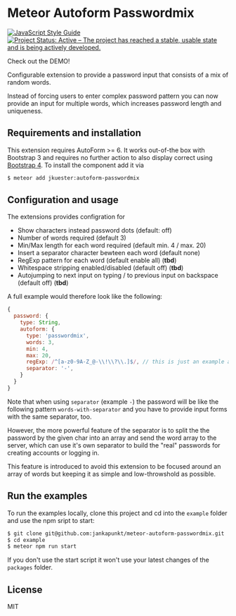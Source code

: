 # Meteor Autoform Passwordmix

[![JavaScript Style Guide](https://img.shields.io/badge/code_style-standard-brightgreen.svg)](https://standardjs.com)
[![Project Status: Active – The project has reached a stable, usable state and is being actively developed.](https://www.repostatus.org/badges/latest/active.svg)](https://www.repostatus.org/#active)

Check out the DEMO!

Configurable extension to provide a password input that consists of a mix of random words.

Instead of forcing users to enter complex password pattern you can now provide an input for multiple words, which increases password length and uniqueness.

## Requirements and installation

This extension requires AutoForm >= 6. It works out-of-the box with Bootstrap 3 and requires no further action to also display correct using [Bootstrap 4](https://github.com/imajus/autoform-bootstrap4). To install the component add it via  

```bash
$ meteor add jkuester:autoform-passwordmix
```

## Configuration and usage

The extensions provides configration for 

* Show characters instead password dots (default: off) 
* Number of words required (default 3)
* Min/Max length for each word required (default min. 4 / max. 20)
* Insert a separator character bewteen each word (default none)
* RegExp pattern for each word (default enable all) (**tbd**)
* Whitespace stripping enabled/disabled (default off) (**tbd**)
* Autojumping to next input on typing / to previous input on backspace (default off) (**tbd**)

A full example would therefore look like the following:

```javascript
{
  password: {
    type: String,
    autoform: {
      type: 'passwordmix',
      words: 3,
      min: 4,
      max: 20,
      regExp: /^[a-z0-9A-Z_@-\\!\\?\\.]$/, // this is just an example and not a default!
      separator: '-',
    }
  }
}
```

Note that when using `separator` (example `-`) the password will be like the following pattern `words-with-separator` and you have to provide input forms with the same separator, too.

However, the more powerful feature of the separator is to split the the password by the given char into an array and send the word array to the server, which can use it's own separator to build the "real" passwords for creating accounts or logging in.

This feature is introduced to avoid this extension to be focused around an array of words but keeping it as simple and low-throwshold as possible.

## Run the examples

To run the examples locally, clone this project and cd into the `example` folder and use the npm sript to start:

```bash
$ git clone git@github.com:jankapunkt/meteor-autoform-passwordmix.git
$ cd example
$ meteor npm run start
```

If you don't use the start script it won't use your latest changes of the `packages` folder.

## License

MIT
